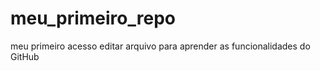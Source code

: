 # meu_primeiro_repo
meu primeiro acesso
editar arquivo  para aprender  as funcionalidades do GitHub

